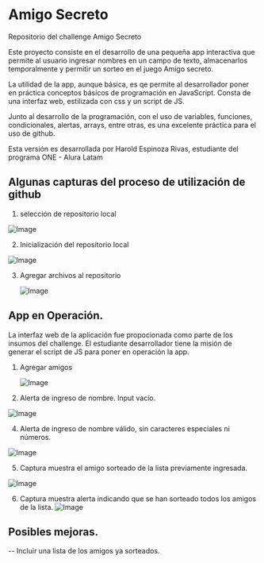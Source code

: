 # Amigo Secreto

Repositorio del challenge Amigo Secreto

Este proyecto consiste en el desarrollo de una pequeña app interactiva que permite al usuario ingresar nombres en un campo de texto, almacenarlos temporalmente y permitir un sorteo en el juego Amigo secreto.

La utilidad de la app, aunque básica, es qe permite al desarrollador poner en práctica conceptos básicos de programación en JavaScript. Consta de una interfaz web, estilizada con css y un script de JS.

Junto al desarrollo de la programación, con el uso de variables, funciones, condicionales, alertas, arrays, entre otras, es una excelente práctica para el uso de github.

Esta versión es desarrollada por Harold Espinoza Rivas, estudiante del programa ONE - Alura Latam

## Algunas capturas del proceso de utilización de github

1. selección de repositorio local
   
![Image](https://github.com/user-attachments/assets/017280d1-8f1e-47e6-85a3-8ba91414edbb)

2. Inicialización del repositorio local
   
 ![Image](https://github.com/user-attachments/assets/15718204-b46a-4271-b060-3525f3d54311)

3. Agregar archivos al repositorio

   ![Image](https://github.com/user-attachments/assets/efcffdd7-f8d1-4c24-8c3f-fdff4f830138)

## App en Operación.
La interfaz web de la aplicación fue propocionada como parte de los insumos del challenge. El estudiante desarrollador tiene la misión de generar el script
de JS para poner en operación la app.

1. Agregar amigos
   
   ![Image](https://github.com/user-attachments/assets/4955e622-2089-4609-862a-2f14c9ecc9e4)
   
3. Alerta de ingreso de nombre. Input vacío.
   
![Image](https://github.com/user-attachments/assets/47b0e475-940a-4891-9b77-1685c1f0aa6f)

4. Alerta de ingreso de nombre válido, sin caracteres especiales ni números.

![Image](https://github.com/user-attachments/assets/1a75ddeb-9f42-4f59-869c-472f64a3062b)


5. Captura muestra el amigo sorteado de la lista previamente ingresada.

![Image](https://github.com/user-attachments/assets/f954fddb-94c1-4b92-9c79-8abc32e6a34c)

6. Captura muestra alerta indicando que se han sorteado todos los amigos de la lista.
![Image](https://github.com/user-attachments/assets/a906185a-d883-4b9a-b799-0a871d21ad84)

## Posibles mejoras.
-- Incluir una lista de los amigos ya sorteados.
